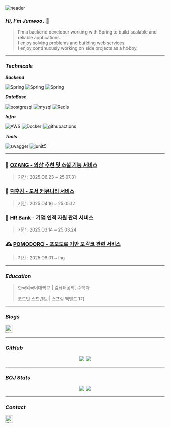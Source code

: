 ![header](https://capsule-render.vercel.app/api?type=rounded&color=0AEFFF,007CF0&height=150&section=header&text=Junwoo%20Github🐧&fontSize=40&fontColor=ffffff)


### _Hi, I'm **Junwoo**._ 👋

> I'm a backend developer working with Spring to build scalable and reliable applications. <br>
> I enjoy solving problems and building web services.  
> I enjoy continuously working on side projects as a hobby.
---

### _Technicals_
**_Backend_**

![Spring](https://img.shields.io/badge/Spring%20Boot-6DB33F?style=flat&logo=spring&logoColor=white)
![Spring](https://img.shields.io/badge/Spring%20Security-6DB33F?style=flat&logo=springsecurity&logoColor=white) 
![Spring](https://img.shields.io/badge/QueryDSL-0769AD?style=flat&logoColor=white) 

**_DataBase_**

![postgresql](https://img.shields.io/badge/PostgreSQL-4169E1?style=flat&logo=postgresql&logoColor=white)
![mysql](https://img.shields.io/badge/MySQL-4479A1?style=flat&logo=mysql&logoColor=white)
![Redis](https://img.shields.io/badge/Redis-FF4438?style=flat&logo=redis&logoColor=white)

**_Infra_**

![AWS](https://img.shields.io/badge/AWS-FFB71B?style=flat&logo=amazonaws&logoColor=white)
![Docker](https://img.shields.io/badge/Docker-2496ED?style=flat&logo=docker&logoColor=white)
![githubactions](https://img.shields.io/badge/GitHub%20Actions-2088FF?style=flat&logo=githubactions&logoColor=white)

**_Tools_**

![swagger](https://img.shields.io/badge/Swagger-85EA2D?style=flat&logo=swagger&logoColor=black)
![junit5](https://img.shields.io/badge/JUnit5-25A162?style=flat&logo=junit5&logoColor=black)

---

### 🧥 **[OZANG - 의상 추천 및 소셜 기능 서비스](https://github.com/FourThread)**
> 기간 : 2025.06.23 ~ 25.07.31
### 📖 **[덕후감 - 도서 커뮤니티 서비스](https://github.com/sb01-deokhugam-team1)**
> 기간 : 2025.04.16 ~ 25.05.12
### 🏦 **[HR Bank - 기업 인적 자원 관리 서비스](https://github.com/dkseoals15/sb01-hrbank-team04)**
> 기간 : 2025.03.14 ~ 25.03.24
### 🕰️ **[POMODORO - 포모도로 기반 모각코 관련 서비스](https://github.com/normaldeve/POMODORO)**
> 기간 : 2025.08.01 ~ ing

---

### _Education_
> 한국외국어대학교 | 컴퓨터공학, 수학과
> 
> 코드잇 스프린트 | 스프링 백엔드 1기

---

### _Blogs_
[<img src="https://github.com/user-attachments/assets/1d235f55-bfc9-4a0c-9d88-7cbc3ae9abde" alt="Notion" width="24" height="24"/>](https://shimmering-drifter-eef.notion.site/MY-NOTION-PAGE-1fb5046d9f3c8016b157fa3b28603530?pvs=74)

---

### _GitHub_
<div align="center">
  <img src="https://github-readme-stats.vercel.app/api?username=normaldeve&show_icons=true&theme=dark" /> <img src="https://github-readme-stats.vercel.app/api/top-langs/?username=normaldeve&theme=dark" />
</div>

---

### _BOJ Stats_
<div align="center">
  <img src="http://mazassumnida.wtf/api/v2/generate_badge?boj=junwoo981007" /> <img src="http://mazandi.herokuapp.com/api?handle=junwoo981007&theme=dark"/>
</div>

---

### _Contact_
[<img src="https://github.com/user-attachments/assets/146cfac5-325e-4ee9-a122-45f5ba19b6b0" alt="Gmail" width="24" height="24"/>](mailto:junnukim1007@gmail.com)
